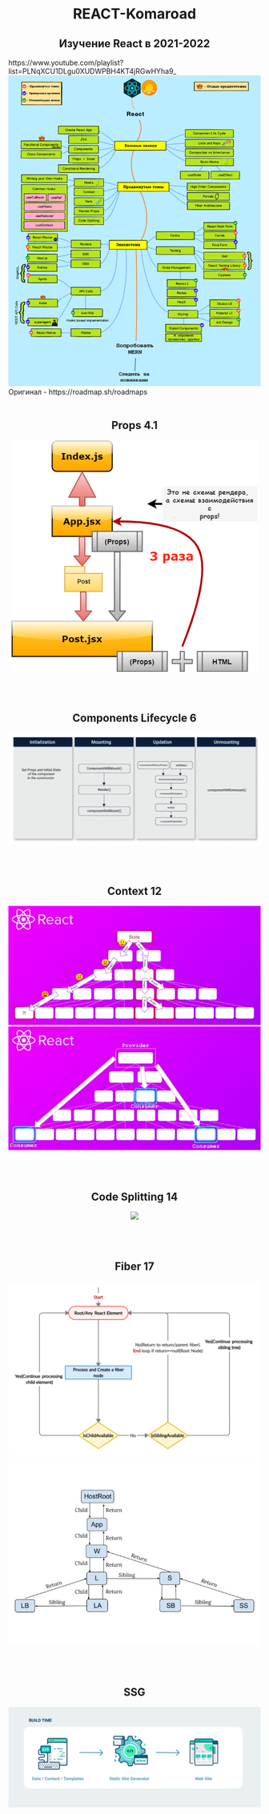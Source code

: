 <h1 align="center">REACT-Komaroad</h1>

<h2 align="center">Изучение React в 2021-2022</h2>
https://www.youtube.com/playlist?list=PLNqXCU1DLgu0XUDWPBH4KT4jRGwHYha9_
<img src='https://github.com/Ivan-Corporation/React-Komaroad/blob/main/react-roadmap.png' />
Оригинал - https://roadmap.sh/roadmaps
<br>
<br>
<h2 align="center">Props 4.1</h2>
<p align="center">
<img  src="https://github.com/Ivan-Corporation/React-Komaroad/blob/main/Practice/Fundamental%20Topics/props-vs-states/props2.png" />
  </p>
  
  <br>
<br>
  <h2 align="center">Components Lifecycle 6</h2>
<p align="center">
<img  src="https://github.com/Ivan-Corporation/React-Komaroad/blob/main/Theory/Fundamental%20Topics/lifecycle-components.png" />
  </p>

  <br>
<br>
  <h2 align="center">Context 12</h2>
<p align="center">
<img  src="/Theory/Advanced Topics/context1.jpg" />
<img  src="/Theory/Advanced Topics/context2.jpg" />
  </p>
  <br>
<br>
  <h2 align="center">Code Splitting 14</h2>
<p align="center">
<img  src="https://github.com/Ivan-Corporation/React-Komaroad/blob/main/Theory/Advanced%20Topics/chunks.jpg" />
  </p>
  
  <br>
<br>
  <h2 align="center">Fiber 17</h2>
<p align="center">
<img  src="https://github.com/Ivan-Corporation/React-Komaroad/blob/main/Theory/Advanced%20Topics/Fiber.png" />
<img  src="https://github.com/Ivan-Corporation/React-Komaroad/blob/main/Theory/Advanced%20Topics/fiberRelations.jpeg" />
  </p>
  <br>
<br>

  <h2 align="center">SSG</h2>
<p align="center">
<img  src="https://github.com/Ivan-Corporation/React-Komaroad/blob/main/Theory/Ecosystem/SSG.png" />
  </p>
  <br>
<br>




